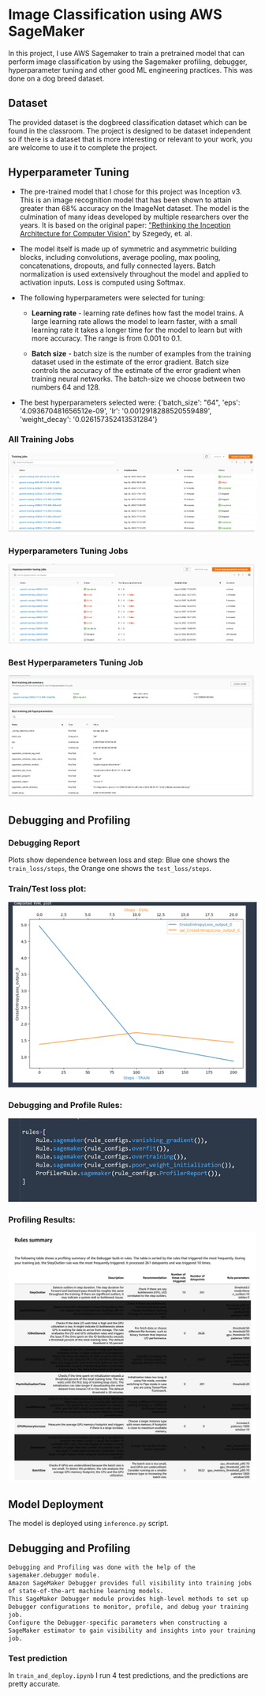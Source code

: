 # Image Classification using AWS SageMaker

In this project, I use AWS Sagemaker to train a pretrained model that can perform image classification by using the Sagemaker profiling, debugger, hyperparameter tuning and other good ML engineering practices. This was done on a dog breed dataset.

## Dataset
The provided dataset is the dogbreed classification dataset which can be found in the classroom.
The project is designed to be dataset independent so if there is a dataset that is more interesting or relevant to your work, you are welcome to use it to complete the project.

## Hyperparameter Tuning

- The pre-trained model that I chose for this project was Inception v3. This is an image recognition model that has been shown to attain greater than 68% accuracy on the ImageNet dataset. The model is the culmination of many ideas developed by multiple researchers over the years. It is based on the original paper: ["Rethinking the Inception Architecture for Computer Vision"](https://arxiv.org/abs/1512.00567) by Szegedy, et. al.
- The model itself is made up of symmetric and asymmetric building blocks, including convolutions, average pooling, max pooling, concatenations, dropouts, and fully connected layers. Batch normalization is used extensively throughout the model and applied to activation inputs. Loss is computed using Softmax.

- The following hyperparameters were selected for tuning: 
    - **Learning rate** - learning rate defines how fast the model trains. A large learning rate allows the model to learn faster, with a small learning rate it takes a longer time for the model to learn but with more accuracy. The range is from 0.001 to 0.1.

    - **Batch size** - batch size is the number of examples from the training dataset used in the estimate of the error gradient. Batch size controls the accuracy of the estimate of the error gradient when training neural networks. The batch-size we choose between two numbers 64 and 128.

- The best hyperparameters selected were: {'batch_size': "64", 'eps': '4.093670481656512e-09', 'lr': '0.0012918288520559489', 'weight_decay': '0.026157352413531284'}

### All Training Jobs
![all training jobs snapshot](Screenshots/1.png)

### Hyperparameters Tuning Jobs
![hyperparameters tuning jobs snapshot](Screenshots/2.png)

### Best Hyperparameters Tuning Job
![best hyperparameters tuning job snapshot](Screenshots/3.png)

## Debugging and Profiling
### Debugging Report
Plots show dependence between loss and step: Blue one shows the `train_loss/steps`, the Orange one shows the `test_loss/steps`.
### Train/Test loss plot:
![train loss](Screenshots/4.png)


### Debugging and Profile Rules:
![dpr](Screenshots/5.png)

### Profiling Results:
![pr](Screenshots/6.png)


## Model Deployment
The model is deployed using `inference.py` script.

## Debugging and Profiling

    Debugging and Profiling was done with the help of the sagemaker.debugger module.
    Amazon SageMaker Debugger provides full visibility into training jobs of state-of-the-art machine learning models.
    This SageMaker Debugger module provides high-level methods to set up Debugger configurations to monitor, profile, and debug your training job.
    Configure the Debugger-specific parameters when constructing a SageMaker estimator to gain visibility and insights into your training job.

### Test prediction
In `train_and_deploy.ipynb` I run 4 test predictions, and the predictions are pretty accurate.
